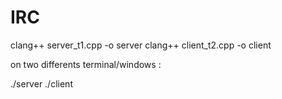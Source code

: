 # IRC

clang++ server_t1.cpp -o server
clang++ client_t2.cpp -o client

on two differents terminal/windows :

./server
./client 

